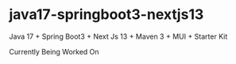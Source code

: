 # java17-springboot3-nextjs13
Java 17 + Spring Boot3 + Next Js 13 + Maven 3 + MUI + Starter Kit

Currently Being Worked On

